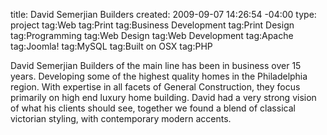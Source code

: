 title: David Semerjian Builders
created: 2009-09-07 14:26:54 -04:00
type: project
tag:Web
tag:Print
tag:Business Development
tag:Print Design
tag:Programming
tag:Web Design
tag:Web Development
tag:Apache
tag:Joomla!
tag:MySQL
tag:Built on OSX
tag:PHP

David Semerjian Builders of the main line has been in business over 15 years. Developing some of the highest quality homes in the Philadelphia region. With expertise in all facets of General Construction, they focus primarily on high end luxury home building. David had a very strong vision of what his clients should see, together we found a blend of classical victorian styling, with contemporary modern accents.